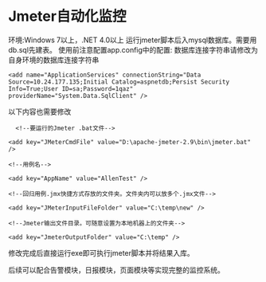 # Jmeter自动化监控
环境:Windows 7以上，.NET 4.0以上
运行jmeter脚本后入mysql数据库。需要用db.sql先建表。
使用前注意配置app.config中的配置:
数据库连接字符串请修改为自身环境的数据库连接字符串

    <add name="ApplicationServices" connectionString="Data Source=10.24.177.135;Initial Catalog=aspnetdb;Persist Security Info=True;User ID=sa;Password=1qaz" providerName="System.Data.SqlClient" />
    
以下内容也需要修改

      <!--要运行的Jmeter .bat文件-->
      
    <add key="JMeterCmdFile" value="D:\apache-jmeter-2.9\bin\jmeter.bat" />
    
    <!--用例名-->
    
    <add key="AppName" value="AllenTest" />
    
    <!--回归用例.jmx快捷方式存放的文件夹。文件夹内可以放多个.jmx文件-->
    
    <add key="JMeterInputFileFolder" value="C:\temp\new" />
    
    <!--Jmeter输出文件目录。可随意设置为本地机器上的文件夹-->
    
    <add key="JmeterOutputFolder" value="C:\temp" />
    
    
修改完成后直接运行exe即可执行jmeter脚本并将结果入库。
    
后续可以配合告警模块，日报模块，页面模块等实现完整的监控系统。
    
 
